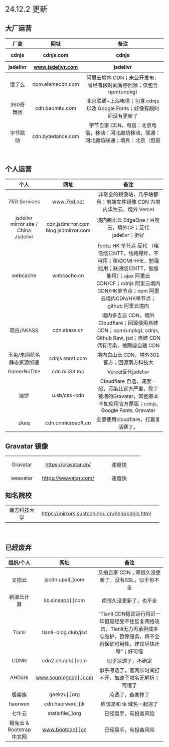 <span style="font-size: 18pt;">24.12.2 更新</span><h2>大厂运营</h2><table style="width: 100.463%; height: 339px;"><thead><tr style="height: 24px;"><th style="text-align: center; width: 15.6431%; height: 27px;" align="center">厂商</th><th style="text-align: center; width: 23.5225%; height: 27px;" align="center">网址</th><th style="text-align: center; width: 59.7915%; height: 27px;" align="center">备注</th></tr><tr style="height: 41px;"><th style="text-align: center; width: 15.6431%; height: 41px;">cdnjs</th><th style="height: 41px; text-align: center;">cdnjs.com</th><th style="text-align: center; width: 59.7915%; height: 41px;">cdnjs</th></tr><tr style="height: 36px;"><th style="text-align: center; width: 15.6431%; height: 36px;">jsdelivr</th><th style="height: 36px; text-align: center;">www.jsdelivr.com</th><th style="text-align: center; width: 59.7915%; height: 36px;">jsdelivr</th></tr></thead><tbody><tr style="height: 48px;"><td style="width: 15.6431%; height: 48px; text-align: center;" align="center">饿了么</td><td style="width: 23.5225%; height: 48px; text-align: center;" align="center">npm.elemecdn.com</td><td style="width: 59.7915%; height: 48px; text-align: center;" align="center">阿里云境内 CDN；未公开发布，曾经有段时间暂停回源；仅包含 npm(unpkg)</td></tr><tr style="height: 48px;"><td style="width: 15.6431%; height: 48px; text-align: center;" align="center">360奇舞团</td><td style="width: 23.5225%; height: 48px; text-align: center;" align="center">cdn.baomitu.com</td><td style="width: 59.7915%; height: 48px; text-align: center;" align="center">北京联通+上海电信；包含 cdnjs 以及 Google Fonts；好像有段时间没有更新了</td></tr><tr style="height: 48px;"><td style="width: 15.6431%; height: 48px; text-align: center;" align="center">字节跳动</td><td style="width: 23.5225%; height: 48px; text-align: center;" align="center">cdn.bytedance.com</td><td style="width: 59.7915%; height: 48px; text-align: center;" align="center">字节自家 CDN，电信：北京电信，移动：河北廊坊移动，联通：河北廊坊联通；境外：北京（但是依然很快）；仅包含 cdnjs</td></tr><tr style="height: 24px;"><td style="width: 15.6431%; height: 46px; text-align: center;" align="center">又拍云赞助</td><td style="width: 23.5225%; height: 46px; text-align: center;" align="center">www.zstatic.net</td><td style="width: 59.7915%; height: 46px; text-align: center;" align="center">又拍云 CDN；仅同步 cdnjs</td></tr></tbody></table>&nbsp;<h2>个人运营</h2><table style="width: 100%;"><thead><tr><th style="text-align: center; width: 16.9177%;" align="center">个人</th><th style="text-align: center; width: 22.8273%;" align="center">网址</th><th style="text-align: center; width: 59.2121%;" align="center">备注</th></tr></thead><tbody><tr><td style="width: 16.9177%;" align="center">7ED Services</td><td style="width: 22.8273%;" align="center">www.7ed.net</td><td style="width: 59.2121%;" align="center">非常全的镜像站，几乎啥都有；前端文件镜像 CDN 为境内华为云，境外 Vercel</td></tr><tr><td style="width: 16.9177%;" align="center">jsdelivr mirror site / China Jsdelivr</td><td style="width: 22.8273%;" align="center">cdn.jsdmirror.com blog.jsdmirror.com</td><td style="width: 59.2121%;" align="center">境内腾讯云 EdgeOne / 百度云，境外CF；反代 jsdelivr；挺好</td></tr><tr><td style="width: 16.9177%;" align="center">webcache</td><td style="width: 22.8273%;" align="center">webcache.cn</td><td style="width: 59.2121%;" align="center">fonts: HK 单节点 反代 （电信绕日NTT，线路爆炸，不可用；移动CMI-&gt;HE，勉强能用；联通绕日NTT，勉强能用）；ajax 阿里云CDN/CF；cdnjs 阿里云境内CDN/HK单节点；npm 阿里云境内CDN/HK单节点；github 阿里云境内</td></tr><tr><td style="width: 16.9177%;" align="center">晓白/AKASS</td><td style="width: 22.8273%;" align="center">cdn.akass.cn</td><td style="width: 59.2121%;" align="center">境内多吉云 CDN，境外 Cloudflare；回源使用自建 CDN；npm(unpkg), cdnjs, Github Raw, jsd；自建 CDN 偶有污染，被刷绕自建 CDN</td></tr><tr><td style="width: 16.9177%;" align="center">玉兔/未闻花名静态资源加速</td><td style="width: 22.8273%;" align="center">cdnjs.snrat.com</td><td style="width: 59.2121%;" align="center">境内白山云 CDN，境外301官方；回源南方科技大</td></tr><tr><td style="width: 16.9177%;" align="center">GamerNoTitle</td><td style="width: 22.8273%;" align="center">cdn.bili33.top</td><td style="width: 59.2121%;" align="center">Vercel反代jsdelivr</td></tr><tr><td style="width: 16.9177%;" align="center">烧饼</td><td style="width: 22.8273%;" align="center">u.sb/css-cdn</td><td style="width: 59.2121%;" align="center">Cloudflare 自选，速度一般，污染比官方严重，除了被墙的Gravatar，其他基本不如使用官方原版；cdnjs, Google Fonts, Gravatar</td></tr><tr><td style="width: 16.9177%;" align="center">zkeq</td><td style="width: 22.8273%;" align="center">cdn.onmicrosoft.cn</td><td style="width: 59.2121%;" align="center">全部使用cloudflare，打赢复活赛了。</td></tr></tbody></table><h2>Gravatar 镜像</h2><table style="width: 96.0595%; height: 80px;"><thead></thead><tbody><tr style="height: 56px;"><td style="height: 56px; width: 23.4067%;" align="center">Gravatar</td><td style="height: 56px; width: 42.1784%;" align="center">https://cravatar.cn/</td><td style="height: 56px; width: 30.2661%;" align="center">速度快</td></tr><tr style="height: 24px;"><td style="height: 24px; width: 23.4067%;" align="center">weavatar</td><td style="height: 24px; width: 42.1784%;" align="center">https://weavatar.com/</td><td style="height: 24px; width: 30.2661%;" align="center">速度快</td></tr></tbody></table><h2>知名院校</h2><table style="width: 97.4499%;"><thead></thead><tbody><tr><td style="width: 21.8341%;" align="center">南方科技大学</td><td style="width: 75.3275%;" align="center">https://mirrors.sustech.edu.cn/help/cdnjs.html</td><td style="width: 71.2677%;" align="center"></td></tr></tbody></table>&nbsp;<h2>已经废弃</h2><table style="width: 100%;"><thead><tr><th style="text-align: center; width: 15.2955%;" align="center">组织/个人</th><th style="text-align: center; width: 26.5353%;" align="center">网址</th><th style="text-align: center; width: 57.1263%;" align="center">备注</th></tr></thead><tbody><tr><td style="width: 15.2955%;" align="center">又拍云</td><td style="width: 26.5353%;" align="center">jscdn.upai[.]com</td><td style="width: 57.1263%;" align="center">又拍自家 CDN；库很久没更新了，没有SSL，似乎也不全</td></tr><tr><td style="width: 15.2955%;" align="center">新浪云计算</td><td style="width: 26.5353%;" align="center">lib.sinaapp[.]com</td><td style="width: 57.1263%;" align="center">库很久没更新了，也不全</td></tr><tr><td style="width: 15.2955%;" align="center">Tianli</td><td style="width: 26.5353%;" align="center">tianli-blog.club/jsd</td><td style="width: 57.1263%;" align="center">“Tianli CDN稳定运行将近一年但是经受不住反复网络攻击，Tianli无力再承担成本与维护，暂停服务，将不会再保证可用性，建议尽快迁移”；好可惜</td></tr><tr><td style="width: 15.2955%;" align="center">CDNN</td><td style="width: 26.5353%;" align="center">cdn2.chuqis[.]com</td><td style="width: 57.1263%;" align="center">似乎凉透了，不确定</td></tr><tr><td style="width: 15.2955%;" align="center">AHDark</td><td style="width: 26.5353%;" align="center">www.sourcegcdn[.]com</td><td style="width: 57.1263%;" align="center">似乎凉透了，官网长时间打不开，加速子域名无解析；可惜了</td></tr><tr><td style="width: 15.2955%;" align="center">极客族</td><td style="width: 26.5353%;" align="center">geekzu[.]org</td><td style="width: 57.1263%;" align="center">凉透了，备案掉了</td></tr><tr><td style="width: 15.2955%;" align="center">haorwen</td><td style="width: 26.5353%;" align="center">cdn.haorwen[.]tk</td><td style="width: 57.1263%;" align="center">应该是和 tk 域名一起凉了</td></tr><tr><td style="width: 15.2955%;" align="center">七牛云</td><td style="width: 26.5353%;" align="center">staticfile[.]org</td><td style="width: 57.1263%;" align="center">已经易手，有投毒风险</td></tr><tr><td style="width: 15.2955%;" align="center">极兔云 &amp; Bootstrap 中文网</td><td style="width: 26.5353%;" align="center">www.bootcdn[.]cn</td><td style="width: 57.1263%;" align="center">已经易手，有投毒风险</td></tr></tbody></table>